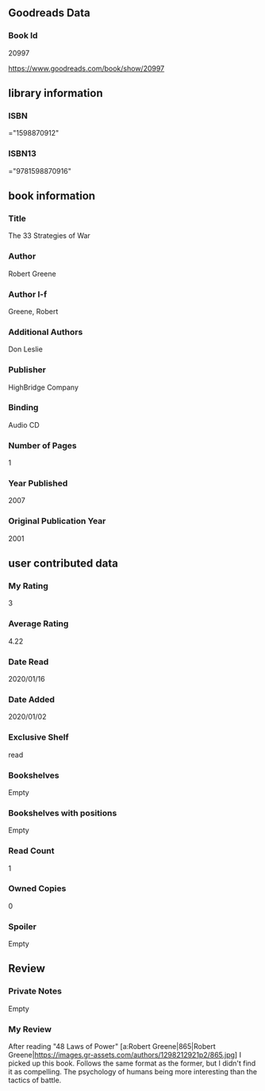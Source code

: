 <!-- This template shows how to bulk convert all columns of data into one markdown file -->
<!-- caveat: substitution key matches column headers from default export. You will get a KeyError if there's a mismatch -->

## Goodreads Data

### Book Id 

20997

https://www.goodreads.com/book/show/20997

## library information

### ISBN 
="1598870912"

### ISBN13 
="9781598870916"

## book information

### Title
The 33 Strategies of War

### Author 
Robert Greene

### Author l-f 
Greene, Robert

### Additional Authors
Don Leslie

### Publisher 
HighBridge Company

### Binding
Audio CD

### Number of Pages
1

### Year Published
2007

### Original Publication Year 
2001

## user contributed data

### My Rating
3

### Average Rating
4.22

### Date Read
2020/01/16

### Date Added
2020/01/02

### Exclusive Shelf
read

### Bookshelves
Empty

### Bookshelves with positions
Empty

### Read Count
1

### Owned Copies
0

### Spoiler 
Empty

## Review

### Private Notes
Empty

### My Review
After reading "48 Laws of Power" [a:Robert Greene|865|Robert Greene|https://images.gr-assets.com/authors/1298212921p2/865.jpg] I picked up this book. Follows the same format as the former, but I didn't find it as compelling. The psychology of humans being more interesting than the tactics of battle.